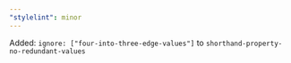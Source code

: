 ```yaml
---
"stylelint": minor
---
```


Added: `ignore: ["four-into-three-edge-values"]` to `shorthand-property-no-redundant-values`

